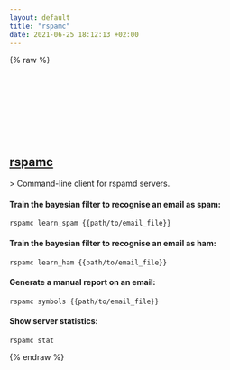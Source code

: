 ```yaml
---
layout: default
title: "rspamc"
date: 2021-06-25 18:12:13 +02:00
---
```

{% raw %}
<h2 id="rspamc">
  <a href="/en/linux/rspamc.html">rspamc</a> <a href="#rspamc"><svg class="icon">
    <use href="/assets/images/unicode_sprite.svg#link" />
  </svg></a>
</h2>
> Command-line client for rspamd servers.

#### Train the bayesian filter to recognise an email as spam:
```shell
rspamc learn_spam {{path/to/email_file}}
```
#### Train the bayesian filter to recognise an email as ham:
```shell
rspamc learn_ham {{path/to/email_file}}
```
#### Generate a manual report on an email:
```shell
rspamc symbols {{path/to/email_file}}
```
#### Show server statistics:
```shell
rspamc stat
```
{% endraw %}